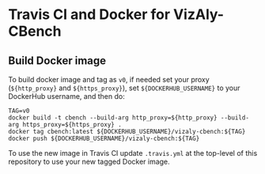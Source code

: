 # Travis CI and Docker for VizAly-CBench

## Build Docker image

To build docker image and tag as ``v0``, if needed set your proxy (``${http_proxy}`` and ``${https_proxy}``), set ``${DOCKERHUB_USERNAME}`` to your DockerHub username, and then do:
```
TAG=v0
docker build -t cbench --build-arg http_proxy=${http_proxy} --build-arg https_proxy=${https_proxy} .
docker tag cbench:latest ${DOCKERHUB_USERNAME}/vizaly-cbench:${TAG}
docker push ${DOCKERHUB_USERNAME}/vizaly-cbench:${TAG}
```

To use the new image in Travis CI update ``.travis.yml`` at the top-level of this repository to use your new tagged Docker image.
